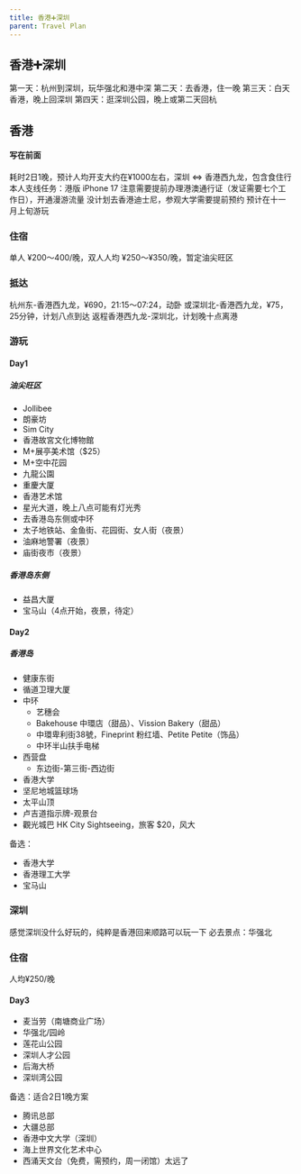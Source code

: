 ```yaml
---
title: 香港➕深圳
parent: Travel Plan
---
```


## 香港➕深圳

第一天：杭州到深圳，玩华强北和港中深
第二天：去香港，住一晚
第三天：白天香港，晚上回深圳
第四天：逛深圳公园，晚上或第二天回杭

## 香港
#### 写在前面
耗时2日1晚，预计人均开支大约在¥1000左右，深圳 <=> 香港西九龙，包含食住行
本人支线任务：港版 iPhone 17
注意需要提前办理港澳通行证（发证需要七个工作日），开通漫游流量
没计划去香港迪士尼，参观大学需要提前预约
预计在十一月上旬游玩
### 住宿
单人 ¥200～400/晚，双人人均 ¥250～¥350/晚，暂定油尖旺区
### 抵达
杭州东-香港西九龙，¥690，21:15～07:24，动卧
或深圳北-香港西九龙，¥75，25分钟，计划八点到达
返程香港西九龙-深圳北，计划晚十点离港
### 游玩
#### Day1
##### 油尖旺区
- Jollibee
- 朗豪坊
- Sim City
- 香港故宮文化博物館
- M+展亭美术馆（$25）
- M+空中花园
- 九龍公園
- 重慶大厦
- 香港艺术馆
- 星光大道，晚上八点可能有灯光秀
- 去香港岛东侧或中环
- 太子地铁站、金鱼街、花园街、女人街（夜景）
- 油麻地警署（夜景）
- 庙街夜市（夜景）
##### 香港岛东侧
- 益昌大厦
- 宝马山（4点开始，夜景，待定）
#### Day2
##### 香港岛
- 健康东街
- 循道卫理大厦
- 中环
	- 艺穗会
	- Bakehouse 中環店（甜品）、Vission Bakery（甜品）
	- 中環卑利街38號，Fineprint 粉红墙、Petite Petite（饰品）
	- 中环半山扶手电梯
- 西营盘
	- 东边街-第三街-西边街
- 香港大学
- 坚尼地城篮球场
- 太平山顶
- 卢吉道指示牌-观景台
- 觀光城巴 HK City Sightseeing，旅客 $20，风大

备选：
- 香港大学
- 香港理工大学
- 宝马山

### 深圳
感觉深圳没什么好玩的，纯粹是香港回来顺路可以玩一下
必去景点：华强北
### 住宿
人均¥250/晚
#### Day3
- 麦当劳（南塘商业广场）
- 华强北/园岭
- 莲花山公园
- 深圳人才公园
- 后海大桥
- 深圳湾公园

备选：适合2日1晚方案
- 腾讯总部
- 大疆总部
- 香港中文大学（深圳）
- 海上世界文化艺术中心
- 西涌天文台（免费，需预约，周一闭馆）太远了